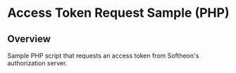 # Access Token Request Sample (PHP)

## Overview

Sample PHP script that requests an access token from Softheon's authorization server.

